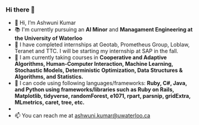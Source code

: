 ### Hi there 👋

- 👋 Hi, I’m Ashwuni Kumar
- 📚 I'm currently pursuing an **AI Minor** and **Managament Engineering at the University of Waterloo**
- 🔭 I have completed internships at Geotab, Prometheus Group, Loblaw, Teranet and TTC. I will be starting my internship at SAP in the fall.
- 🌱 I am currently taking courses in **Cooperative and Adaptive Algorithms, Human-Computer Interaction, Machine Learning, Stochastic Models, Deterministic Optimization, Data Structures & Algorithms, and Statistics.**
- 🌱 I can code using following languages/frameworks: **Ruby, C#, Java, and Python using frameworks/libraries such as Ruby on Rails, Matplotlib, tidyverse, randomForest, e1071, rpart, parsnip, gridExtra, MLmetrics, caret, tree, etc.**
- 
- 📫 You can reach me at ashwuni.kumar@uwaterloo.ca 

